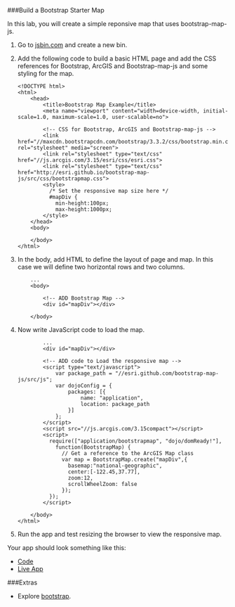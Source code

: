 ###Build a Bootstrap Starter Map

In this lab, you will create a simple reponsive map that uses bootstrap-map-js.

1. Go to [jsbin.com](http://jsbin.com) and create a new bin.

2. Add the following code to build a basic HTML page and add the CSS references for Bootstrap, ArcGIS and Bootstrap-map-js and some styling for the map.

	```
   	<!DOCTYPE html>
	<html>
		<head>
			<title>Bootstrap Map Example</title>
			<meta name="viewport" content="width=device-width, initial-scale=1.0, maximum-scale=1.0, user-scalable=no">

			<!-- CSS for Bootstrap, ArcGIS and Bootstrap-map-js -->
			<link href="//maxcdn.bootstrapcdn.com/bootstrap/3.3.2/css/bootstrap.min.css" rel="stylesheet" media="screen">
			<link rel="stylesheet" type="text/css" href="//js.arcgis.com/3.15/esri/css/esri.css">   
			<link rel="stylesheet" type="text/css" href="http://esri.github.io/bootstrap-map-js/src/css/bootstrapmap.css">   
			<style>
			  /* Set the responsive map size here */
			  #mapDiv {
			    min-height:100px; 
			    max-height:1000px; 
			</style>
		</head>
		<body>

		</body>
	</html>
	```

4. In the body, add HTML to define the layout of page and map. In this case we will define two horizontal rows and two columns.

	```
		...
		<body>

		    <!-- ADD Bootstrap Map -->
		    <div id="mapDiv"></div>
		  
		</body>
	```

5. Now write JavaScript code to load the map.
	
	```
			...
			<div id="mapDiv"></div>

		 	<!-- ADD code to Load the responsive map -->
		    <script type="text/javascript">
		        var package_path = "//esri.github.com/bootstrap-map-js/src/js";
		        var dojoConfig = {
		            packages: [{
		                name: "application",
		                location: package_path
		            }]
		        };
		    </script>
		    <script src="//js.arcgis.com/3.15compact"></script>
		    <script>
		      require(["application/bootstrapmap", "dojo/domReady!"], 
		        function(BootstrapMap) {
		          // Get a reference to the ArcGIS Map class
		          var map = BootstrapMap.create("mapDiv",{
		            basemap:"national-geographic",
		            center:[-122.45,37.77],
		            zoom:12,
		            scrollWheelZoom: false
		          });
		      });
		    </script>

		</body>
	</html>
	```

6. Run the app and test resizing the browser to view the responsive map.

Your app should look something like this:
 * [Code](https://github.com/Esri/geodev-hackerlabs/blob/gh-pages/develop/src/starter_map_bootstrap.html)
 * [Live App](http://esri.github.io/geodev-hackerlabs/develop/src/starter_map_bootstrap.html)

###Extras
* Explore [bootstrap](http://getbootstrap.com).
